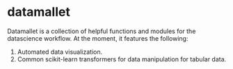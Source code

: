 # datamallet

Datamallet is a collection of helpful functions and modules for the datascience workflow. At the moment, it features the following:
1) Automated data visualization.<br>
2) Common scikit-learn transformers for data manipulation for tabular data.